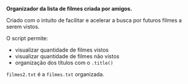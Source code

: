 **Organizador da lista de filmes criada por amigos.**

Criado com o intuito de facilitar e acelerar a busca por futuros filmes a serem vistos.

O script permite:
- visualizar quantidade de filmes vistos
- visualizar quantidade de filmes não vistos
- organização dos títulos com o `.title()`

`filmes2.txt` é a `filmes.txt` organizada.